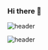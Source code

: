### Hi there 👋
![header](https://capsule-render.vercel.app/api?type=slice&color=gradient&height=200&section=header&text=ggg&fontColor=FFFFFF&fontSize=90)




![header](https://capsule-render.vercel.app/api?type=slice&color=gradient&height=200&section=footer&fontSize=90)
